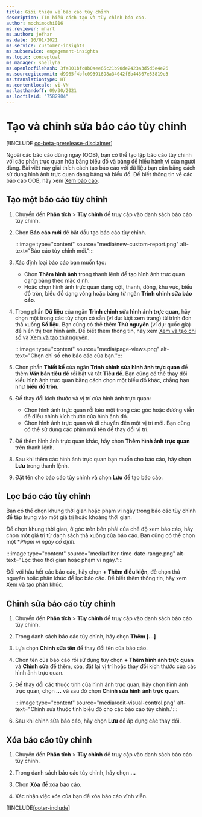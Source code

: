 ```yaml
---
title: Giới thiệu về báo cáo tùy chỉnh
description: Tìm hiểu cách tạo và tùy chỉnh báo cáo.
author: mochimochi016
ms.reviewer: mhart
ms.author: jefhar
ms.date: 10/01/2021
ms.service: customer-insights
ms.subservice: engagement-insights
ms.topic: conceptual
ms.manager: shellyha
ms.openlocfilehash: 3fa801bfc8b0aee65c21b90de2423a3d5d5e4e26
ms.sourcegitcommit: d9965f4bfc09391698a34042f6b44367e53819e3
ms.translationtype: HT
ms.contentlocale: vi-VN
ms.lasthandoff: 09/30/2021
ms.locfileid: "7582904"
---
```

# <a name="create-and-edit-custom-reports"></a>Tạo và chỉnh sửa báo cáo tùy chỉnh

[!INCLUDE [cc-beta-prerelease-disclaimer](includes/cc-beta-prerelease-disclaimer.md)]

Ngoài các báo cáo dùng ngay (OOB), bạn có thể tạo lập báo cáo tùy chỉnh với các phần trực quan hóa bằng biểu đồ và bảng để hiểu hành vi của người dùng. Bài viết này giải thích cách tạo báo cáo với dữ liệu bạn cần bằng cách sử dụng hình ảnh trực quan dạng bảng và biểu đồ. Để biết thông tin về các báo cáo OOB, hãy xem [Xem báo cáo](view-reports.md).

## <a name="create-a-custom-report"></a>Tạo một báo cáo tùy chỉnh

1. Chuyển đến **Phân tích** > **Tùy chỉnh** để truy cập vào danh sách báo cáo tùy chỉnh.

1. Chọn **Báo cáo mới** để bắt đầu tạo báo cáo tùy chỉnh.

   :::image type="content" source="media/new-custom-report.png" alt-text="Báo cáo tùy chỉnh mới.":::

1. Xác định loại báo cáo bạn muốn tạo:

    - Chọn **Thêm hình ảnh** trong thanh lệnh để tạo hình ảnh trực quan dạng bảng theo mặc định.
    - Hoặc chọn hình ảnh trực quan dạng cột, thanh, dòng, khu vực, biểu đồ tròn, biểu đồ dạng vòng hoặc bảng từ ngăn **Trình chỉnh sửa báo cáo**.

1. Trong phần **Dữ liệu** của ngăn **Trình chỉnh sửa hình ảnh trực quan**, hãy chọn một trong các tùy chọn có sẵn (ví dụ: lượt xem trang) từ trình đơn thả xuống **Số liệu**. Bạn cũng có thể thêm **Thứ nguyên** (ví dụ: quốc gia) để hiển thị trên hình ảnh. Để biết thêm thông tin, hãy xem [Xem và tạo chỉ số](metrics.md) và [Xem và tạo thứ nguyên](dimensions.md).

   :::image type="content" source="media/page-views.png" alt-text="Chọn chỉ số cho báo cáo của bạn.":::

1. Chọn phần **Thiết kế** của ngăn **Trình chỉnh sửa hình ảnh trực quan** để thêm **Văn bản tiêu đề** rồi bật và tắt **Tiêu đề**.  Bạn cũng có thể thay đổi kiểu hình ảnh trực quan bằng cách chọn một biểu đồ khác, chẳng hạn như **biểu đồ tròn**.

1. Để thay đổi kích thước và vị trí của hình ảnh trực quan:
   - Chọn hình ảnh trực quan rồi kéo một trong các góc hoặc đường viền để điều chỉnh kích thước của hình ảnh đó.
   - Chọn hình ảnh trực quan và di chuyển đến một vị trí mới. Bạn cũng có thể sử dụng các phím mũi tên để thay đổi vị trí.
1. Để thêm hình ảnh trực quan khác, hãy chọn **Thêm hình ảnh trực quan** trên thanh lệnh.
1. Sau khi thêm các hình ảnh trực quan bạn muốn cho báo cáo, hãy chọn **Lưu** trong thanh lệnh.

1. Đặt tên cho báo cáo tùy chỉnh và chọn **Lưu** để tạo báo cáo.
 
## <a name="filter-a-custom-report"></a>Lọc báo cáo tùy chỉnh

Bạn có thể chọn khung thời gian hoặc phạm vi ngày trong báo cáo tùy chỉnh để tập trung vào một giá trị hoặc khoảng thời gian.

Để chọn khung thời gian, ở góc trên bên phải của chế độ xem báo cáo, hãy chọn một giá trị từ danh sách thả xuống của báo cáo. Bạn cũng có thể chọn một **Phạm vi ngày cố định*.

:::image type="content" source="media/filter-time-date-range.png" alt-text="Lọc theo thời gian hoặc phạm vi ngày.":::

Đối với hầu hết các báo cáo, hãy chọn **+ Thêm điều kiện**, để chọn thứ nguyên hoặc phân khúc để lọc báo cáo. Để biết thêm thông tin, hãy xem [Xem và tạo phân khúc](segments.md).

## <a name="edit-a-custom-report"></a>Chỉnh sửa báo cáo tùy chỉnh

1. Chuyển đến **Phân tích** > **Tùy chỉnh** để truy cập vào danh sách báo cáo tùy chỉnh.

1. Trong danh sách báo cáo tùy chỉnh, hãy chọn **Thêm [...]** 

1. Lựa chọn **Chỉnh sửa tên** để thay đổi tên của báo cáo.

1. Chọn tên của báo cáo rồi sử dụng tùy chọn **+ Thêm hình ảnh trực quan** và **Chỉnh sửa** để thêm, xóa, đặt lại vị trí hoặc thay đổi kích thước của các hình ảnh trực quan.

1. Để thay đổi các thuộc tính của hình ảnh trực quan, hãy chọn hình ảnh trực quan, chọn **...** và sau đó chọn **Chỉnh sửa hình ảnh trực quan**.

   :::image type="content" source="media/edit-visual-control.png" alt-text="Chỉnh sửa thuộc tính biểu đồ cho các báo cáo tùy chỉnh.":::

1. Sau khi chỉnh sửa báo cáo, hãy chọn **Lưu** để áp dụng các thay đổi. 

## <a name="delete-a-custom-report"></a>Xóa báo cáo tùy chỉnh

1. Chuyển đến **Phân tích** > **Tùy chỉnh** để truy cập vào danh sách báo cáo tùy chỉnh.

1. Trong danh sách báo cáo tùy chỉnh, hãy chọn **...**

1. Chọn **Xóa** để xóa báo cáo.

1. Xác nhận việc xóa của bạn để xóa báo cáo vĩnh viễn.


[!INCLUDE[footer-include](../includes/footer-banner.md)]
